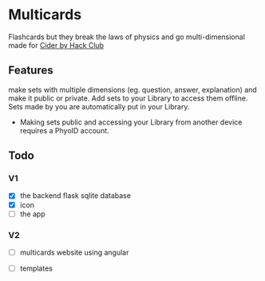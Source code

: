 # Multicards
Flashcards but they break the laws of physics and go multi-dimensional<br>
made for [Cider by Hack Club](https://cider.hackclub.com)
## Features
make sets with multiple dimensions (eg. question, answer, explanation) and make it public or private. Add sets to your Library to access them offline. Sets made by you are automatically put in your Library. 
* Making sets public and accessing your Library from another device requires a PhyoID account.
## Todo
### V1
- [x] the backend flask sqlite database
- [x] icon
- [ ] the app
### V2
- [ ] multicards website using angular
- [ ] templates

